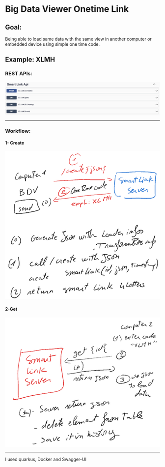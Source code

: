 # Big Data Viewer Onetime Link 

## Goal:
Being able to load same data with the same view in another computer or embedded device using simple one time code. 

Example: XLMH
---
### REST APIs:
![APIs](img/img1.png)

---
### Workflow:
#### 1- Create
![APIs](img/1.png)

#### 2-Get
![APIs](img/2.png)


---

I used quarkus, Docker and Swagger-UI